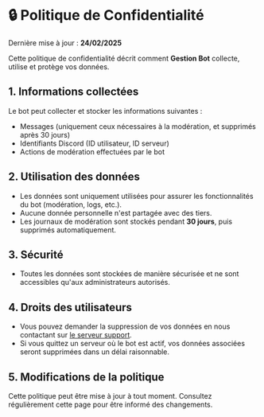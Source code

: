 # 🔒 Politique de Confidentialité

Dernière mise à jour : **24/02/2025**

Cette politique de confidentialité décrit comment **Gestion Bot** collecte, utilise et protège vos données.

## 1. Informations collectées
Le bot peut collecter et stocker les informations suivantes :
- Messages (uniquement ceux nécessaires à la modération, et supprimés après 30 jours)
- Identifiants Discord (ID utilisateur, ID serveur)
- Actions de modération effectuées par le bot

## 2. Utilisation des données
- Les données sont uniquement utilisées pour assurer les fonctionnalités du bot (modération, logs, etc.).
- Aucune donnée personnelle n'est partagée avec des tiers.
- Les journaux de modération sont stockés pendant **30 jours**, puis supprimés automatiquement.

## 3. Sécurité
- Toutes les données sont stockées de manière sécurisée et ne sont accessibles qu'aux administrateurs autorisés.

## 4. Droits des utilisateurs
- Vous pouvez demander la suppression de vos données en nous contactant sur [le serveur support](https://discord.gg/rS8MyCpXsq).
- Si vous quittez un serveur où le bot est actif, vos données associées seront supprimées dans un délai raisonnable.

## 5. Modifications de la politique
Cette politique peut être mise à jour à tout moment. Consultez régulièrement cette page pour être informé des changements.
